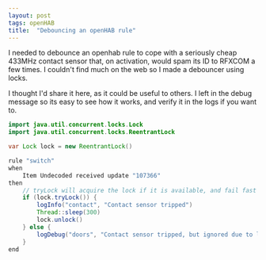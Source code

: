 ```yaml
---
layout: post
tags: openHAB
title:  "Debouncing an openHAB rule"
---
```


I needed to debounce an openhab rule to cope with a seriously cheap 433MHz contact sensor that, on activation, would spam its ID to RFXCOM a few times. I couldn't find much on the web so I made a debouncer using locks.

I thought I'd share it here, as it could be useful to others. I left in the debug message so its easy to see how it works, and verify it in the logs if you want to.

```java
import java.util.concurrent.locks.Lock
import java.util.concurrent.locks.ReentrantLock

var Lock lock = new ReentrantLock()

rule "switch"
when
    Item Undecoded received update "107366"
then
    // tryLock will acquire the lock if it is available, and fail fast otherwise.
    if (lock.tryLock()) {
        logInfo("contact", "Contact sensor tripped")
        Thread::sleep(300)
        lock.unlock()
    } else {
        logDebug("doors", "Contact sensor tripped, but ignored due to lock")
    }
end
```
